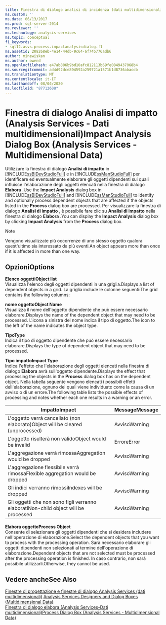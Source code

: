 ```yaml
---
title: Finestra di dialogo analisi di incidenza (dati multidimensionali Analysis Services) | Microsoft Docs
ms.custom: ''
ms.date: 06/13/2017
ms.prod: sql-server-2014
ms.reviewer: ''
ms.technology: analysis-services
ms.topic: conceptual
f1_keywords:
- sql12.asvs.process.impactanalysisdialog.f1
ms.assetid: 208268eb-4e14-44db-9c64-6f74b776adb6
author: minewiskan
ms.author: owend
ms.openlocfilehash: e47ab806b9bd10afc812113b69fe0849437068b4
ms.sourcegitcommit: ad4d92dce894592a259721a1571b1d8736abacdb
ms.translationtype: MT
ms.contentlocale: it-IT
ms.lasthandoff: 08/04/2020
ms.locfileid: "87712608"
---
```

# <a name="impact-analysis-dialog-box-analysis-services---multidimensional-data"></a><span data-ttu-id="dac9c-102">Finestra di dialogo Analisi di impatto (Analysis Services - Dati multidimensionali)</span><span class="sxs-lookup"><span data-stu-id="dac9c-102">Impact Analysis Dialog Box (Analysis Services - Multidimensional Data)</span></span>
  <span data-ttu-id="dac9c-103">Utilizzare la finestra di dialogo **Analisi di impatto** in [!INCLUDE[ssBIDevStudioFull](../includes/ssbidevstudiofull-md.md)] e in [!INCLUDE[ssManStudioFull](../includes/ssmanstudiofull-md.md)] per identificare ed eventualmente elaborare gli oggetti dipendenti sui quali influisce l'elaborazione degli oggetti elencati nella finestra di dialogo **Elabora** .</span><span class="sxs-lookup"><span data-stu-id="dac9c-103">Use the **Impact Analysis** dialog box in [!INCLUDE[ssBIDevStudioFull](../includes/ssbidevstudiofull-md.md)] and [!INCLUDE[ssManStudioFull](../includes/ssmanstudiofull-md.md)] to identify and optionally process dependent objects that are affected if the objects listed in the **Process** dialog box are processed.</span></span> <span data-ttu-id="dac9c-104">Per visualizzare la finestra di dialogo **Analisi di impatto** , è possibile fare clic su **Analisi di impatto** nella finestra di dialogo **Elabora** .</span><span class="sxs-lookup"><span data-stu-id="dac9c-104">You can display the **Impact Analysis** dialog box by clicking **Impact Analysis** from the **Process** dialog box.</span></span>  
  
> [!NOTE]  
>  <span data-ttu-id="dac9c-105">Vengono visualizzate più occorrenze di uno stesso oggetto qualora quest'ultimo sia interessato da più eventi.</span><span class="sxs-lookup"><span data-stu-id="dac9c-105">An object appears more than once if it is affected in more than one way.</span></span>  
  
## <a name="options"></a><span data-ttu-id="dac9c-106">Opzioni</span><span class="sxs-lookup"><span data-stu-id="dac9c-106">Options</span></span>  
 <span data-ttu-id="dac9c-107">**Elenco oggetti**</span><span class="sxs-lookup"><span data-stu-id="dac9c-107">**Object list**</span></span>  
 <span data-ttu-id="dac9c-108">Visualizza l'elenco degli oggetti dipendenti in una griglia.</span><span class="sxs-lookup"><span data-stu-id="dac9c-108">Displays a list of dependent objects in a grid.</span></span> <span data-ttu-id="dac9c-109">La griglia include le colonne seguenti:</span><span class="sxs-lookup"><span data-stu-id="dac9c-109">The grid contains the following columns:</span></span>  
  
 <span data-ttu-id="dac9c-110">**nome oggetto**</span><span class="sxs-lookup"><span data-stu-id="dac9c-110">**Object Name**</span></span>  
 <span data-ttu-id="dac9c-111">Visualizza il nome dell'oggetto dipendente che può essere necessario elaborare.</span><span class="sxs-lookup"><span data-stu-id="dac9c-111">Displays the name of the dependent object that may need to be processed.</span></span> <span data-ttu-id="dac9c-112">L'icona a sinistra del nome indica il tipo di oggetto.</span><span class="sxs-lookup"><span data-stu-id="dac9c-112">The icon to the left of the name indicates the object type.</span></span>  
  
 <span data-ttu-id="dac9c-113">**Tipo**</span><span class="sxs-lookup"><span data-stu-id="dac9c-113">**Type**</span></span>  
 <span data-ttu-id="dac9c-114">Indica il tipo di oggetto dipendente che può essere necessario elaborare.</span><span class="sxs-lookup"><span data-stu-id="dac9c-114">Displays the type of dependent object that may need to be processed.</span></span>  
  
 <span data-ttu-id="dac9c-115">**Tipo impatto**</span><span class="sxs-lookup"><span data-stu-id="dac9c-115">**Impact Type**</span></span>  
 <span data-ttu-id="dac9c-116">Indica l'effetto che l'elaborazione degli oggetti elencati nella finestra di dialogo **Elabora** avrà sull'oggetto dipendente.</span><span class="sxs-lookup"><span data-stu-id="dac9c-116">Displays the effect that processing the objects in the **Process** dialog box has on the dependent object.</span></span> <span data-ttu-id="dac9c-117">Nella tabella seguente vengono elencati i possibili effetti dell'elaborazione, ognuno dei quali viene individuato come la causa di un avviso o di un errore.</span><span class="sxs-lookup"><span data-stu-id="dac9c-117">The following table lists the possible effects of processing and notes whether each one results in a warning or an error.</span></span>  
  
|<span data-ttu-id="dac9c-118">Impatto</span><span class="sxs-lookup"><span data-stu-id="dac9c-118">Impact</span></span>|<span data-ttu-id="dac9c-119">Message</span><span class="sxs-lookup"><span data-stu-id="dac9c-119">Message</span></span>|  
|------------|-------------|  
|<span data-ttu-id="dac9c-120">L'oggetto verrà cancellato (non elaborato)</span><span class="sxs-lookup"><span data-stu-id="dac9c-120">Object will be cleared (unprocessed)</span></span>|<span data-ttu-id="dac9c-121">Avviso</span><span class="sxs-lookup"><span data-stu-id="dac9c-121">Warning</span></span>|  
|<span data-ttu-id="dac9c-122">L'oggetto risulterà non valido</span><span class="sxs-lookup"><span data-stu-id="dac9c-122">Object would be invalid</span></span>|<span data-ttu-id="dac9c-123">Errore</span><span class="sxs-lookup"><span data-stu-id="dac9c-123">Error</span></span>|  
|<span data-ttu-id="dac9c-124">L'aggregazione verrà rimossa</span><span class="sxs-lookup"><span data-stu-id="dac9c-124">Aggregation would be dropped</span></span>|<span data-ttu-id="dac9c-125">Avviso</span><span class="sxs-lookup"><span data-stu-id="dac9c-125">Warning</span></span>|  
|<span data-ttu-id="dac9c-126">L'aggregazione flessibile verrà rimossa</span><span class="sxs-lookup"><span data-stu-id="dac9c-126">Flexible aggregation would be dropped</span></span>|<span data-ttu-id="dac9c-127">Avviso</span><span class="sxs-lookup"><span data-stu-id="dac9c-127">Warning</span></span>|  
|<span data-ttu-id="dac9c-128">Gli indici verranno rimossi</span><span class="sxs-lookup"><span data-stu-id="dac9c-128">Indexes will be dropped</span></span>|<span data-ttu-id="dac9c-129">Avviso</span><span class="sxs-lookup"><span data-stu-id="dac9c-129">Warning</span></span>|  
|<span data-ttu-id="dac9c-130">Gli oggetti che non sono figli verranno elaborati</span><span class="sxs-lookup"><span data-stu-id="dac9c-130">Non-child object will be processed</span></span>|<span data-ttu-id="dac9c-131">Avviso</span><span class="sxs-lookup"><span data-stu-id="dac9c-131">Warning</span></span>|  
  
 <span data-ttu-id="dac9c-132">**Elabora oggetto**</span><span class="sxs-lookup"><span data-stu-id="dac9c-132">**Process Object**</span></span>  
 <span data-ttu-id="dac9c-133">Consente di selezionare gli oggetti dipendenti che si desidera includere nell'operazione di elaborazione.</span><span class="sxs-lookup"><span data-stu-id="dac9c-133">Select the dependent objects that you want to process with the processing operation.</span></span> <span data-ttu-id="dac9c-134">Sarà necessario elaborare gli oggetti dipendenti non selezionati al termine dell'operazione di elaborazione.</span><span class="sxs-lookup"><span data-stu-id="dac9c-134">Dependent objects that are not selected must be processed after the processing operation is finished.</span></span> <span data-ttu-id="dac9c-135">In caso contrario, non sarà possibile utilizzarli.</span><span class="sxs-lookup"><span data-stu-id="dac9c-135">Otherwise, they cannot be used.</span></span>  
  
## <a name="see-also"></a><span data-ttu-id="dac9c-136">Vedere anche</span><span class="sxs-lookup"><span data-stu-id="dac9c-136">See Also</span></span>  
 <span data-ttu-id="dac9c-137">[Finestre di progettazione e finestre di dialogo Analysis Services &#40;dati multidimensionali&#41;](analysis-services-designers-and-dialog-boxes-multidimensional-data.md) </span><span class="sxs-lookup"><span data-stu-id="dac9c-137">[Analysis Services Designers and Dialog Boxes &#40;Multidimensional Data&#41;](analysis-services-designers-and-dialog-boxes-multidimensional-data.md) </span></span>  
 [<span data-ttu-id="dac9c-138">Finestra di dialogo elabora &#40;Analysis Services-Dati multidimensionali&#41;</span><span class="sxs-lookup"><span data-stu-id="dac9c-138">Process Dialog Box &#40;Analysis Services - Multidimensional Data&#41;</span></span>](process-dialog-box-analysis-services-multidimensional-data.md)  
  
  
